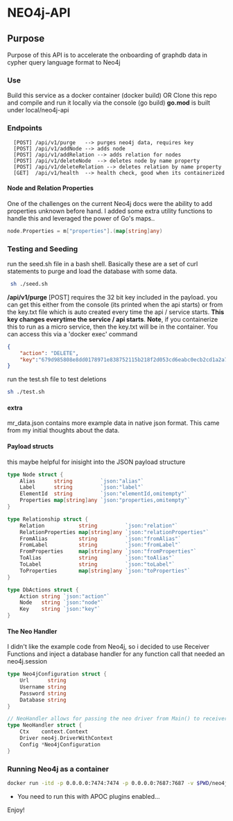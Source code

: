 
# NEO4j-API
## Purpose
Purpose of this API is to accelerate the onboarding of graphdb data in cypher query language format to Neo4j


### Use
Build this service as a docker container (docker build)
OR
Clone this repo and compile and run it locally via the console (go build)
**go.mod** is built under local/neo4j-api

### Endpoints
```console
  [POST] /api/v1/purge   --> purges neo4j data, requires key
  [POST] /api/v1/addNode --> adds node
  [POST] /api/v1/addRelation --> adds relation for nodes
  [POST] /api/v1/deleteNode  --> deletes node by name property
  [POST] /api/v1/deleteRelation --> deletes relation by name property
  [GET]  /api/v1/health  --> health check, good when its containerized
  ```

  #### Node and Relation Properties
  One of the challenges on the current Neo4j docs were the ability to add properties unknown before hand. I added some extra utility functions to handle this and leveraged the power of Go's maps..
  ```go
  node.Properties = m["properties"].(map[string]any)
  ```
### Testing and Seeding
 run the seed.sh file in a bash shell. Basically these are a set of curl statements to purge and load the database with some data. 
 ```bash
  sh ./seed.sh
  ```
  **/api/v1/purge** [POST] requires the 32 bit key included in the payload. you can get this either from the console (its printed when the api starts) or from the key.txt file which is auto created every time the api / service starts. **This key changes everytime the service / api starts**.
  **Note**, if you containerize this to run as a micro service, then the key.txt will be in the container. You can access this via a 'docker exec' command
```json 
{
    "action": "DELETE",
    "key":"679d985808e8dd0178971e838752115b218f2d053cd6eabc0ecb2cd1a2a781bc"
}
```

run the test.sh file to test deletions
```bash
sh ./test.sh
```
#### extra
mr_data.json contains more example data in native json format. This came from my initial thoughts about the data.

#### Payload structs
this maybe helpful for inisight into the JSON payload structure
```go
type Node struct {
	Alias      string         `json:"alias"`
	Label      string         `json:"label"`
	ElementId  string         `json:"elementId,omitempty"`
	Properties map[string]any `json:"properties,omitempty"`
}

type Relationship struct {
	Relation           string         `json:"relation"`
	RelationProperties map[string]any `json:"relationProperties"`
	FromAlias          string         `json:"fromAlias"`
	FromLabel          string         `json:"fromLabel"`
	FromProperties     map[string]any `json:"fromProperties"`
	ToAlias            string         `json:"toAlias"`
	ToLabel            string         `json:"toLabel"`
	ToProperties       map[string]any `json:"toProperties"`
}

type DbActions struct {
	Action string `json:"action"`
	Node   string `json:"node"`
	Key    string `json:"key"`
}
```
#### The Neo Handler
I didn't like the example code from Neo4j, so i decided to use Receiver Functions and inject a database handler for any function call that needed an neo4j.session
```go
type Neo4jConfiguration struct {
	Url      string
	Username string
	Password string
	Database string
}

// NeoHandler allows for passing the neo driver from Main() to receiver functions for calling Neo4j sessions..
type NeoHandler struct {
	Ctx    context.Context
	Driver neo4j.DriverWithContext
	Config *Neo4jConfiguration
}
``` 


### Running Neo4j as a container
```bash
docker run -itd -p 0.0.0.0:7474:7474 -p 0.0.0.0:7687:7687 -v $PWD/neo4j-data:/data -v $PWD/neo4j-plugins:/plugins --name neo4j-apoc -e NEO4J_apoc_export_file_enabled=true -e NEO4J_apoc_import_file_enabled=true -e NEO4J_apoc_import_file_use__neo4j__config=true -e NEO4JLABS_PLUGINS=\[\"apoc\"\] neo4j:latest
```
- You need to run this with APOC plugins enabled...

Enjoy!